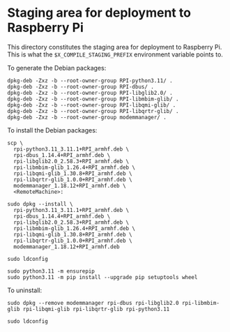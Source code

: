 # Staging area for deployment to Raspberry Pi
This directory constitutes the staging area for deployment to Raspberry Pi. This is what the `$X_COMPILE_STAGING_PREFIX` environment variable points to.

To generate the Debian packages:
```
dpkg-deb -Zxz -b --root-owner-group RPI-python3.11/ .
dpkg-deb -Zxz -b --root-owner-group RPI-dbus/ .
dpkg-deb -Zxz -b --root-owner-group RPI-libglib2.0/ .
dpkg-deb -Zxz -b --root-owner-group RPI-libmbim-glib/ .
dpkg-deb -Zxz -b --root-owner-group RPI-libqmi-glib/ .
dpkg-deb -Zxz -b --root-owner-group RPI-libqrtr-glib/ .
dpkg-deb -Zxz -b --root-owner-group modemmanager/ .
```

To install the Debian packages:
```
scp \
  rpi-python3.11_3.11.1+RPI_armhf.deb \
  rpi-dbus_1.14.4+RPI_armhf.deb \
  rpi-libglib2.0_2.58.3+RPI_armhf.deb \
  rpi-libmbim-glib_1.26.4+RPI_armhf.deb \
  rpi-libqmi-glib_1.30.8+RPI_armhf.deb \
  rpi-libqrtr-glib_1.0.0+RPI_armhf.deb \
  modemmanager_1.18.12+RPI_armhf.deb \
  <RemoteMachine>:

sudo dpkg --install \
  rpi-python3.11_3.11.1+RPI_armhf.deb \
  rpi-dbus_1.14.4+RPI_armhf.deb \
  rpi-libglib2.0_2.58.3+RPI_armhf.deb \
  rpi-libmbim-glib_1.26.4+RPI_armhf.deb \
  rpi-libqmi-glib_1.30.8+RPI_armhf.deb \
  rpi-libqrtr-glib_1.0.0+RPI_armhf.deb \
  modemmanager_1.18.12+RPI_armhf.deb

sudo ldconfig

sudo python3.11 -m ensurepip
sudo python3.11 -m pip install --upgrade pip setuptools wheel
```

To uninstall:
```
sudo dpkg --remove modemmanager rpi-dbus rpi-libglib2.0 rpi-libmbim-glib rpi-libqmi-glib rpi-libqrtr-glib rpi-python3.11

sudo ldconfig
```
